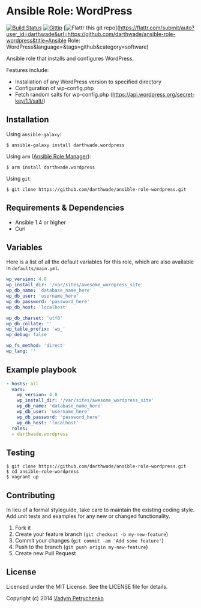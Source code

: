 # Ansible Role: WordPress
[![Build Status](https://travis-ci.org/darthwade/ansible-role-wordpress.png)](https://travis-ci.org/darthwade/ansible-role-wordpress)
[![Gittip](http://img.shields.io/gittip/darthwade.svg)](https://www.gittip.com/darthwade/)
[![Flattr this git repo](http://api.flattr.com/button/flattr-badge-large.png)](https://flattr.com/submit/auto?user_id=darthwade&url=https://github.com/darthwade/ansible-role-wordpress&title=Ansible Role: WordPress&language=&tags=github&category=software) 

Ansible role that installs and configures WordPress.

Features include:
- Installation of any WordPress version to specified directory
- Configuration of wp-config.php
- Fetch random salts for wp-config.php (https://api.wordpress.org/secret-key/1.1/salt/)

## Installation

Using `ansible-galaxy`:
```shell 
$ ansible-galaxy install darthwade.wordpress
```

Using `arm` ([Ansible Role Manager](https://github.com/mirskytech/ansible-role-manager/)):
```shell 
$ arm install darthwade.wordpress
```

Using `git`:
```shell 
$ git clone https://github.com/darthwade/ansible-role-wordpress.git
```

## Requirements & Dependencies
- Ansible 1.4 or higher
- Curl

## Variables
Here is a list of all the default variables for this role, which are also available in `defaults/main.yml`.

```yaml 
wp_version: 4.0
wp_install_dir: '/var/sites/awesome_wordpress_site'
wp_db_name: 'database_name_here'
wp_db_user: 'username_here'
wp_db_password: 'password_here'
wp_db_host: 'localhost'

wp_db_charset: 'utf8'
wp_db_collate: ''
wp_table_prefix: 'wp_'
wp_debug: false

wp_fs_method: 'direct'
wp_lang: ''
```

## Example playbook
```yaml
- hosts: all
  vars:
    wp_version: 4.0
    wp_install_dir: '/var/sites/awesome_wordpress_site'
    wp_db_name: 'database_name_here'
    wp_db_user: 'username_here'
    wp_db_password: 'password_here'
    wp_db_host: 'localhost'
  roles:
  - darthwade.wordpress
```

## Testing
```shell 
$ git clone https://github.com/darthwade/ansible-role-wordpress.git
$ cd ansible-role-wordpress
$ vagrant up
```

## Contributing
In lieu of a formal styleguide, take care to maintain the existing coding style. Add unit tests and examples for any new or changed functionality.

1. Fork it
2. Create your feature branch (`git checkout -b my-new-feature`)
3. Commit your changes (`git commit -am 'Add some feature'`)
4. Push to the branch (`git push origin my-new-feature`)
5. Create new Pull Request

## License

Licensed under the MIT License. See the LICENSE file for details.

Copyright (c) 2014 [Vadym Petrychenko](http://petrychenko.com/)